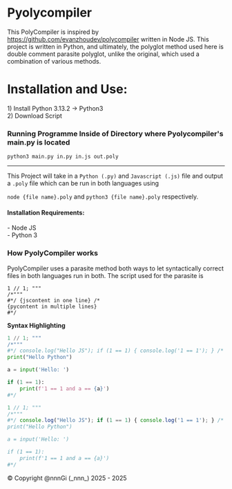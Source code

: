 # Pyolycompiler

This PolyCompiler is inspired by https://github.com/evanzhoudev/polycompiler written in Node JS.
This project is written in Python, and ultimately, the polyglot method used here is double comment parasite polyglot,
unlike the original, which used a combination of various methods.

<h1>Installation and Use:</h1>
<p>
    1) Install Python 3.13.2 -> Python3<br>
    2) Download Script
</p>

<h3>Running Programme Inside of Directory where Pyolycompiler's main.py is located</h3>

```python3 main.py in.py in.js out.poly```

<hr>

This Project will take in a ```Python (.py)``` and ```Javascript (.js)``` file and output a ```.poly``` file which can be run in both languages using

```node {file name}.poly```
and
```python3 {file name}.poly```
respectively.

<h4>Installation Requirements:</h4>
    - Node JS<br>
    - Python 3

<h3>How PyolyCompiler works</h3>
<p>PyolyCompiler uses a parasite method both ways to let syntactically correct files in both languages run in both. The script used for the parasite is

```
1 // 1; """
/*"""
#*/ {jscontent in one line} /*
{pycontent in multiple lines}
#*/
```
**Syntax Highlighting**
```python
1 // 1; """
/*"""
#*/ console.log("Hello JS"); if (1 == 1) { console.log('1 == 1'); } /*
print("Hello Python")

a = input('Hello: ')

if (1 == 1):
    print(f'1 == 1 and a == {a}')
#*/
```

```javascript
1 // 1; """
/*"""
#*/ console.log("Hello JS"); if (1 == 1) { console.log('1 == 1'); } /*
print("Hello Python")

a = input('Hello: ')

if (1 == 1):
    print(f'1 == 1 and a == {a}')
#*/
```


</p>
   

© Copyright @nnnGi (\_nnn_) 2025 - 2025
